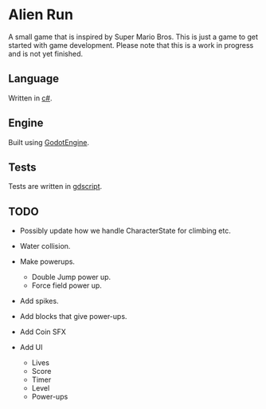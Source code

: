 # Alien Run
A small game that is inspired by Super Mario Bros. This is just a game to get started with game development. Please note that this is a work in progress and is not yet finished.

## Language
Written in [c#](https://docs.microsoft.com/en-us/dotnet/csharp/).

## Engine
Built using [GodotEngine](https://godotengine.org/).

## Tests
Tests are written in [gdscript](https://docs.godotengine.org/en/stable/tutorials/scripting/gdscript/gdscript_basics.html).

## TODO
* Possibly update how we handle CharacterState for climbing etc.
* Water collision.
* Make powerups.
    * Double Jump power up.
    * Force field power up.

* Add spikes.

* Add blocks that give power-ups.
* Add Coin SFX

* Add UI
    * Lives
    * Score
    * Timer
    * Level
    * Power-ups